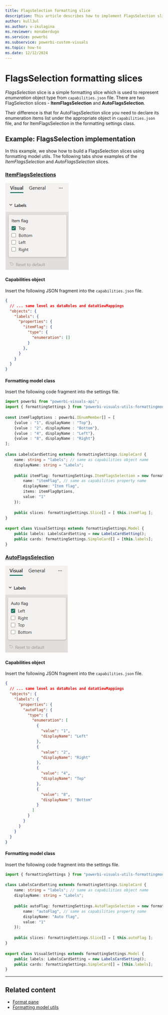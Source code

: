 ```yaml
---
title: FlagsSelection formatting slice
description: This article describes how to implement FlagsSelection slice in custom visuals using the formatting model utils
author: kullJul
ms.author: v-ikulagina
ms.reviewer: monaberdugo
ms.service: powerbi
ms.subservice: powerbi-custom-visuals
ms.topic: how-to
ms.date: 12/12/2024
---
```


# FlagsSelection formatting slices

*FlagsSelection* slice is a simple formatting slice which is used to represent *enumeration* object type from `capabilities.json` file.
There are two FlagSelection slices - **ItemFlagsSelection** and **AutoFlagsSelection**.

Their difference is that for AutoFlagsSelection slice you need to declare its enumeration items list under the appropriate object in `capabilities.json` file, and for ItemFlagsSelection in the formatting settings class.

## Example: FlagsSelection implementation

In this example, we show how to build a FlagsSelection slices using formatting model utils.
The following tabs show examples of the *ItemFlagsSelection* and *AutoFlagsSelection* slices.

### [ItemFlagsSelections](#tab/itemflagsselection)

![Screenshot of an ItemFlagsSelection.](media/format-pane/item-flagsselection.png)

#### Capabilities object

Insert the following JSON fragment into the `capabilities.json` file.

```json
{
  // ... same level as dataRoles and dataViewMappings
  "objects": {
    "labels": {
      "properties": {
        "itemFlag": {
          "type": {
            "enumeration": []
          }
        },
      }
    }
  }
}
```

#### Formatting model class

Insert the following code fragment into the settings file.

```typescript
import powerbi from "powerbi-visuals-api";
import { formattingSettings } from "powerbi-visuals-utils-formattingmodel";

const itemFlagOptions : powerbi.IEnumMember[] = [
    {value : "1", displayName : "Top"}, 
    {value : "2", displayName : "Bottom"},
    {value : "4", displayName : "Left"}, 
    {value : "8", displayName : "Right"}
];

class LabelsCardSetting extends formattingSettings.SimpleCard {
    name: string = "labels"; // same as capabilities object name
    displayName: string = "Labels";

    public itemFlag: formattingSettings.ItemFlagsSelection = new formattingSettings.ItemFlagsSelection({
        name: "itemFlag", // same as capabilities property name
        displayName: "Item flag",
        items: itemFlagOptions,
        value: "1"
    });

    public slices: formattingSettings.Slice[] = [ this.itemFlag ];
}

export class VisualSettings extends formattingSettings.Model {
    public labels: LabelsCardSetting = new LabelsCardSetting();
    public cards: formattingSettings.SimpleCard[] = [this.labels];
}
```

### [AutoFlagsSelection](#tab/autoflagsselection)

![Screenshot of an AutoFlagsSelection.](media/format-pane/auto-flagsselection.png)

#### Capabilities object

Insert the following JSON fragment into the `capabilities.json` file.

```json
{
  // ... same level as dataRoles and dataViewMappings
  "objects": {
    "labels": {
      "properties": {
        "autoFlag": {
          "type": {
            "enumeration": [
              {
                "value": "1",
                "displayName": "Left"
              },
              {
                "value": "2",
                "displayName": "Right"
              },
              {
                "value": "4",
                "displayName": "Top"
              },
              {
                "value": "8",
                "displayName": "Bottom"
              }
            ]
          }
        }
      }
    }
  }
}
```

#### Formatting model class

Insert the following code fragment into the settings file.

```typescript
import { formattingSettings } from "powerbi-visuals-utils-formattingmodel";

class LabelsCardSetting extends formattingSettings.SimpleCard {
    name: string = "labels"; // same as capabilities object name
    displayName: string = "Labels";

    public autoFlag: formattingSettings.AutoFlagsSelection = new formattingSettings.AutoFlagsSelection({
        name: "autoFlag", // same as capabilities property name
        displayName: "Auto flag",
        value: "1"
    });

    public slices: formattingSettings.Slice[] = [ this.autoFlag ];
}

export class VisualSettings extends formattingSettings.Model {
    public labels: LabelsCardSetting = new LabelsCardSetting();
    public cards: formattingSettings.SimpleCard[] = [this.labels];
}
```

---

## Related content

* [Format pane](format-pane-general.md)
* [Formatting model utils](utils-formatting-model.md)
